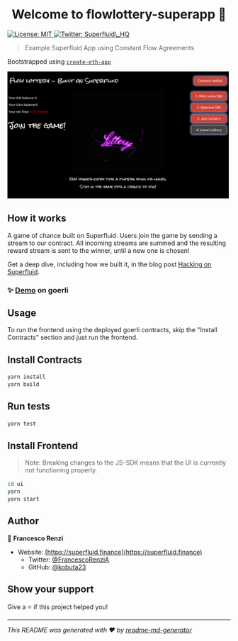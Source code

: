 <h1 align="center">Welcome to flowlottery-superapp 👋</h1>
<p>
  <a href="#" target="_blank">
    <img alt="License: MIT" src="https://img.shields.io/badge/License-MIT-yellow.svg" />
  </a>
  <a href="https://twitter.com/Superfluid_HQ" target="_blank">
    <img alt="Twitter: Superfluid\_HQ" src="https://img.shields.io/twitter/follow/Superfluid_HQ.svg?style=social" />
  </a>
</p>

> Example Superfluid App using Constant Flow Agreements

Bootstrapped using [`create-eth-app`](https://github.com/paulrberg/create-eth-app)

<img width="500" src="screenshot.png"/>

## How it works

A game of chance built on Superfluid. Users join the game by sending a stream to our contract. All incoming streams are summed and the resulting reward stream is sent to the winner, until a new one is chosen!

Get a deep dive, including how we built it, in the blog post [Hacking on Superfluid](https://medium.com/superfluid-blog/hacking-on-superfluid-bbb9ade94f98).

### ✨ [Demo](https://flowlottery.eth.link/) on goerli

## Usage

To run the frontend using the deployed goerli contracts, skip the "Install Contracts" section and just run the frontend.

## Install Contracts

```bash
yarn install
yarn build
```

## Run tests

```bash
yarn test
```

## Install Frontend

> Note: Breaking changes to the JS-SDK means that the UI is currently not functioning properly.

```bash
cd ui
yarn
yarn start
```

## Author

👤 **Francesco Renzi**

-   Website: [https://superfluid.finance](https://superfluid.finance)
    -   Twitter: [@FrancescoRenziA](https://twitter.com/FrancescoRenziA)
    -   GitHub: [@kobuta23](https://github.com/kobuta23)

## Show your support

Give a ⭐️ if this project helped you!

---

_This README was generated with ❤️ by [readme-md-generator](https://github.com/kefranabg/readme-md-generator)_
